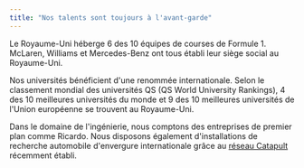 ```yaml
---
title: "Nos talents sont toujours à l'avant-garde"
---
```

Le Royaume-Uni héberge 6 des 10 équipes de courses de Formule 1. McLaren, Williams et Mercedes-Benz ont tous établi leur siège social au Royaume-Uni.

Nos universités bénéficient d'une renommée internationale. Selon le classement mondial des universités QS (QS World University Rankings), 4 des 10 meilleures universités du monde et 9 des 10 meilleures universités de l'Union européenne se trouvent au Royaume-Uni.

Dans le domaine de l'ingénierie, nous comptons des entreprises de premier plan comme Ricardo. Nous disposons également d'installations de recherche automobile d'envergure internationale grâce au [réseau Catapult](https://catapult.org.uk/) récemment établi.
